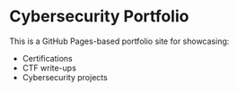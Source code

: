 # Cybersecurity Portfolio

This is a GitHub Pages-based portfolio site for showcasing:
- Certifications
- CTF write-ups
- Cybersecurity projects

